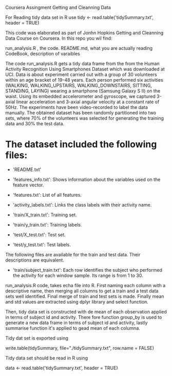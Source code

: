  Coursera Assingment Getting and Cleanning Data
 
 
 For Reading tidy data set in R use tidy <- read.table('tidySummary.txt', header = TRUE) 
 

This code was elaborated as part of Jonhn Hopkins Getting and Cleanning Data Course  on Coursera. 
In this repo you wil find:

run_analysis.R , the code.
README.md, what you are actually reading
CodeBook, description of varaibles




The code run_analysis.R gets a tidy data frame from the from the Human Activity Recognition Using Smartphones Dataset
which was downloaded at UCI. Data is about  experiment carried out with a group of 30 volunteers within an age bracket of 19-48 years. Each person performed six activities (WALKING, WALKING_UPSTAIRS, WALKING_DOWNSTAIRS, SITTING, STANDING, LAYING) wearing a smartphone (Samsung Galaxy S II) on the waist. Using its embedded accelerometer and gyroscope, we captured 3-axial linear acceleration and 3-axial angular velocity at a constant rate of 50Hz. The experiments have been video-recorded to label the data manually. The obtained dataset has been randomly partitioned into two sets, where 70% of the volunteers was selected for generating the training data and 30% the test data. 

The dataset included the following files:
=========================================

- 'README.txt'

- 'features_info.txt': Shows information about the variables used on the feature vector.

- 'features.txt': List of all features.

- 'activity_labels.txt': Links the class labels with their activity name.

- 'train/X_train.txt': Training set.

- 'train/y_train.txt': Training labels.

- 'test/X_test.txt': Test set.

- 'test/y_test.txt': Test labels.

The following files are available for the train and test data. Their descriptions are equivalent. 

- 'train/subject_train.txt': Each row identifies the subject who performed the activity for each window sample. Its range is from 1 to 30. 


run_analysis.R code, takes echa file into R.  First naming each column with a descriptive name, then merging all columns to get a train and a test data sets well identified.  Final merge  of train and test sets is made. Finally mean and std values are extracted using dplyr library and select function.

Then, tidy data set is constructed with de mean of each observation applied in terms of subject id and activity. There fore function group_by is used to generate a new data frame in terms of subject id and activity, lastly summarise function it's applied to gead mean of each columna.

Tidy dat set is exported using 

write.table(tidySummary, file="./tidySummary.txt", row.name = FALSE)

Tidy data set should be read in R  using 

data <- read.table('tidySummary.txt', header = TRUE)



